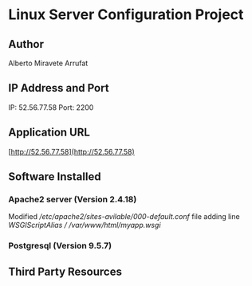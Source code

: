 Linux Server Configuration Project
==================================

Author
------
Alberto Miravete Arrufat

IP Address and Port
-------------------
IP: 52.56.77.58
Port: 2200

Application URL
---------------
[http://52.56.77.58](http://52.56.77.58)

Software Installed
------------------
### Apache2 server (Version 2.4.18)
Modified */etc/apache2/sites-avilable/000-default.conf* file adding line *WSGIScriptAlias / /var/www/html/myapp.wsgi*

### Postgresql (Version 9.5.7)

Third Party Resources
---------------------